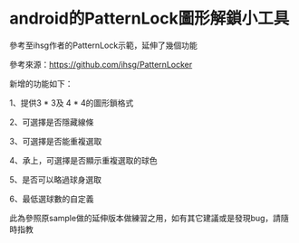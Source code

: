 # android的PatternLock圖形解鎖小工具

參考至ihsg作者的PatternLock示範，延伸了幾個功能

參考來源：https://github.com/ihsg/PatternLocker

新增的功能如下：

1、提供3 * 3及 4 * 4的圖形鎖格式

2、可選擇是否隱藏線條

3、可選擇是否能重複選取

4、承上，可選擇是否顯示重複選取的球色

5、是否可以略過球身選取

6、最低選球數的自定義

此為參照原sample做的延伸版本做練習之用，如有其它建議或是發現bug，請隨時指教
